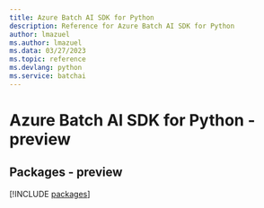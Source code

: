 ```yaml
---
title: Azure Batch AI SDK for Python
description: Reference for Azure Batch AI SDK for Python
author: lmazuel
ms.author: lmazuel
ms.data: 03/27/2023
ms.topic: reference
ms.devlang: python
ms.service: batchai
---
```

# Azure Batch AI SDK for Python - preview
## Packages - preview
[!INCLUDE [packages](batch-ai-index.md)]